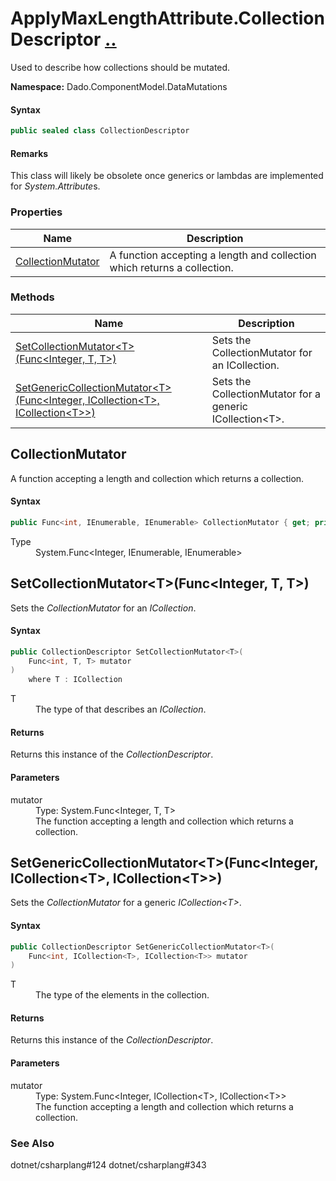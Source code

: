 # ApplyMaxLengthAttribute.CollectionDescriptor [..](README.md#documentation-index 'Documentation Index')

Used to describe how collections should be mutated.

**Namespace:** Dado.ComponentModel.DataMutations

#### Syntax

```csharp
public sealed class CollectionDescriptor
```

#### Remarks

This class will likely be obsolete once generics or lambdas are implemented for *System.Attribute*s.


### Properties

| Name | Description |
| ---- | ----------- |
| [CollectionMutator](#CollectionMutator) | A function accepting a length and collection which returns a collection. |


### Methods

| Name | Description |
| ---- | ----------- |
| [SetCollectionMutator&lt;T&gt;(Func&lt;Integer, T, T&gt;)](#SetCollectionMutatorFunc) | Sets the CollectionMutator for an ICollection. |
| [SetGenericCollectionMutator&lt;T&gt;(Func&lt;Integer, ICollection&lt;T&gt;, ICollection&lt;T&gt;&gt;)](#SetGenericCollectionMutatorFunc) | Sets the CollectionMutator for a generic ICollection&lt;T&gt;. |


<a name='CollectionMutator'></a>
## CollectionMutator

A function accepting a length and collection which returns a collection.

#### Syntax

```csharp
public Func<int, IEnumerable, IEnumerable> CollectionMutator { get; private set; }
```

<dl>
	<dt>Type</dt>
	<dd>System.Func&lt;Integer, IEnumerable, IEnumerable&gt;</dd>
</dl>


<a name='SetCollectionMutatorFunc'></a>
## SetCollectionMutator&lt;T&gt;(Func&lt;Integer, T, T&gt;)

Sets the *CollectionMutator* for an *ICollection*.

#### Syntax

```csharp
public CollectionDescriptor SetCollectionMutator<T>(
	Func<int, T, T> mutator
)
	where T : ICollection
```

<dl>
	<dt>T</dt>
	<dd>The type of that describes an <em>ICollection</em>.</dd>
</dl>

#### Returns

Returns this instance of the *CollectionDescriptor*.

#### Parameters

<dl>
	<dt>mutator</dt>
	<dd>Type: System.Func&lt;Integer, T, T&gt;<br />The function accepting a length and collection which returns a collection.</dd>
</dl>


<a name='SetGenericCollectionMutatorFunc'></a>
## SetGenericCollectionMutator&lt;T&gt;(Func&lt;Integer, ICollection&lt;T&gt;, ICollection&lt;T&gt;&gt;)

Sets the *CollectionMutator* for a generic *ICollection&lt;T&gt;*.

#### Syntax

```csharp
public CollectionDescriptor SetGenericCollectionMutator<T>(
	Func<int, ICollection<T>, ICollection<T>> mutator
)
```

<dl>
	<dt>T</dt>
	<dd>The type of the elements in the collection.</dd>
</dl>

#### Returns

Returns this instance of the *CollectionDescriptor*.

#### Parameters

<dl>
	<dt>mutator</dt>
	<dd>Type: System.Func&lt;Integer, ICollection&lt;T&gt;, ICollection&lt;T&gt;&gt;<br />The function accepting a length and collection which returns a collection.</dd>
</dl>


### See Also
dotnet/csharplang#124
dotnet/csharplang#343
